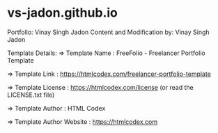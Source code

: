 # vs-jadon.github.io

Portfolio: Vinay Singh Jadon
Content and Modification by: Vinay Singh Jadon
 

Template Details:
=>  Template Name    : FreeFolio - Freelancer Portfolio Template

=>  Template Link    : https://htmlcodex.com/freelancer-portfolio-template

=>  Template License : https://htmlcodex.com/license (or read the LICENSE.txt file)

=>  Template Author  : HTML Codex

=>  Template Author Website   : https://htmlcodex.com

  

